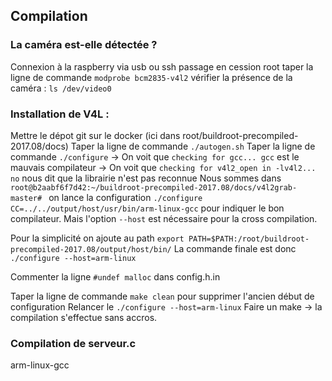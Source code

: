## Compilation

### La caméra est-elle détectée ?

Connexion à la raspberry via usb ou ssh
passage en cession root
taper la ligne de commande ``modprobe bcm2835-v4l2``
vérifier la présence de la caméra : ``ls /dev/video0``

### Installation de V4L :

Mettre le dépot git sur le docker (ici dans root/buildroot-precompiled-2017.08/docs)
Taper la ligne de commande ``./autogen.sh``
Taper la ligne de commande ``./configure``
-> On voit que ``checking for gcc... gcc`` est le mauvais compilateur
-> On voit que ``checking for v4l2_open in -lv4l2... no`` nous dit que la librairie n'est pas reconnue
Nous sommes dans ``root@b2aabf6f7d42:~/buildroot-precompiled-2017.08/docs/v4l2grab-master# `` on lance la configuration ``./configure CC=../../output/host/usr/bin/arm-linux-gcc`` pour indiquer le bon compilateur. Mais l'option ``--host`` est nécessaire pour la cross compilation.

Pour la simplicité on ajoute au path ``export PATH=$PATH:/root/buildroot-precompiled-2017.08/output/host/bin/``
La commande finale est donc ``./configure --host=arm-linux``

Commenter la ligne ``#undef malloc`` dans config.h.in

Taper la ligne de commande ``make clean`` pour supprimer l'ancien début de configuration
Relancer le ``./configure --host=arm-linux``
Faire un make -> la compilation s'effectue sans accros.

### Compilation de serveur.c

arm-linux-gcc 
